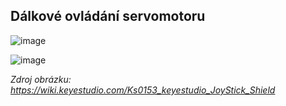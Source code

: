 ## Dálkové ovládání servomotoru

![image](https://github.com/user-attachments/assets/77f83f38-b303-4718-be83-9e17dc71c6b5)

![image](https://github.com/user-attachments/assets/69af4cfa-465f-42e0-b98b-f747f3309a82)

*Zdroj obrázku: https://wiki.keyestudio.com/Ks0153_keyestudio_JoyStick_Shield*
